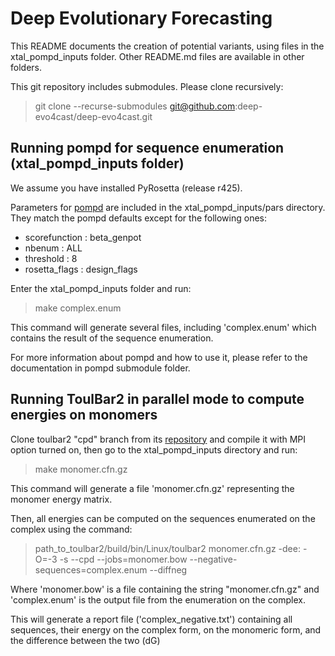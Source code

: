 # Deep Evolutionary Forecasting

This README documents the creation of potential variants, using files in the xtal_pompd_inputs folder. Other README.md files are available in other folders. 

This git repository includes submodules. Please clone recursively:

> git clone --recurse-submodules git@github.com:deep-evo4cast/deep-evo4cast.git

## Running pompd for sequence enumeration (xtal_pompd_inputs folder)

We assume you have installed PyRosetta (release r425).

Parameters for [pompd](https://forgemia.inra.fr/thomas.schiex/pompd) are included in the xtal_pompd_inputs/pars directory. They match the pompd defaults except for the following ones:

* scorefunction : beta_genpot
* nbenum : ALL
* threshold : 8
* rosetta_flags : design_flags

Enter the xtal_pompd_inputs folder and run:

> make complex.enum

This command will generate several files, including 'complex.enum' which contains the result of the sequence enumeration.

For more information about pompd and how to use it, please refer to the documentation in pompd submodule folder.


## Running ToulBar2 in parallel mode to compute energies on monomers

Clone toulbar2 "cpd" branch from its [repository](https://github.com/toulbar2/toulbar2) and compile it with MPI option turned on, then go to the xtal_pompd_inputs directory and run:

> make monomer.cfn.gz

This command will generate a file 'monomer.cfn.gz' representing the monomer energy matrix. 

Then, all energies can be computed on the sequences enumerated on the complex using the command:

> path_to_toulbar2/build/bin/Linux/toulbar2 monomer.cfn.gz  -dee: -O=-3 -s --cpd --jobs=monomer.bow --negative-sequences=complex.enum --diffneg

Where 'monomer.bow' is a file containing the string "monomer.cfn.gz" and 'complex.enum' is the output file from the enumeration on the complex.

This will generate a report file ('complex_negative.txt') containing all sequences, their energy on the complex form, on the monomeric form, and the difference between the two (dG)

